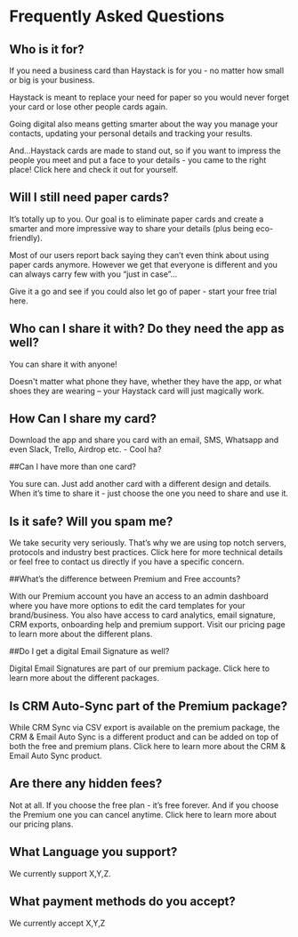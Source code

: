 # Frequently Asked Questions

## Who is it for?

If you need a business card than Haystack is for you - no matter how small or big is your business.

Haystack is meant to replace your need for paper so you would never forget your card or lose other people cards again.

Going digital also means getting smarter about the way you manage your contacts, updating your personal details and tracking your results. 

And...Haystack cards are made to stand out, so if you want to impress the people you meet and put a face to your details - you came to the right place! Click here and check it out for yourself.


## Will I still need paper cards?

It’s totally up to you. Our goal is to eliminate paper cards and create a smarter and more impressive way to share your details (plus being eco-friendly).

Most of our users report back saying they can’t even think about using paper cards anymore. However we get that everyone is different and you can always carry few with you “just in case”... 

Give it a go and see if you could also let go of paper - start your free trial here.


## Who can I share it with? Do they need the app as well?

You can share it with anyone!

Doesn't matter what phone they have, whether they have the app, or what shoes they are wearing – your Haystack card will just magically work.


## How Can I share my card?

Download the app and share you card with an email, SMS, Whatsapp and even Slack, Trello, Airdrop etc. - Cool ha?


##Can I have more than one card?

You sure can. Just add another card with a different design and details. 
When it’s time to share it - just choose the one you need to share and use it.


## Is it safe? Will you spam me?

We take security very seriously. That’s why we are using top notch servers, protocols and industry best practices. Click here for more technical details or feel free to contact us directly if you have a specific concern.


##What’s the difference between Premium and Free accounts?

With our Premium account you have an access to an admin dashboard where you have more options to edit the card templates for your brand/business. 
You also have access to card analytics, email signature, CRM exports, onboarding help and premium support. Visit our pricing page to learn more about the different plans.


##Do I get a digital Email Signature as well?

Digital Email Signatures are part of our premium package. Click here to learn more about the different packages.


## Is CRM Auto-Sync part of the Premium package?

While CRM Sync via CSV export is available on the premium package, the CRM & Email Auto Sync is a different product and can be added on top of both the free and premium plans. Click here to learn more about the CRM & Email Auto Sync product.


## Are there any hidden fees?
Not at all. If you choose the free plan - it’s free forever. And if you choose the Premium one you can cancel anytime. Click here to learn more about our pricing plans.


## What Language you support?
We currently support X,Y,Z.


## What payment methods do you accept?
We currently accept X,Y,Z